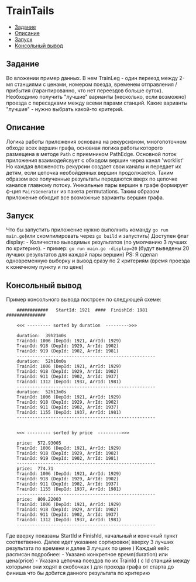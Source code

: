 # TrainTails

- [Задание](#Задание)
- [Описание](#Описание)
- [Запуск](#Запуск)
- [Консольный вывод](#консольный-вывод)

## Задание

Во вложении пример данных.
 В нем TrainLeg - один переезд между 2-мя станциями с ценами, номером поезда, временем отправления / прибытия
  (гарантированно, что нет переездов больше суток). Необходимо получить "лучшие" варианты (несколько, если возможно)
   проезда с пересадками между всеми парами станций. Какие варианты "лучшие" - нужно выбрать какой-то критерий.

## Описание

Логика работы приложения основана на рекурсивном, многопоточном обходе всех вершин графа, основная логика работы которого
размещена в методе `Path` с приемником PathEdge. Основной поток приложения взаимодейсвует с обходом вершин через канал 'worklist'
Но каждая вложеность рекурсии создает свои каналы и передает их детям, если цепочка необойденных вершин продолжается.
Таким образом все полученные результаты передаются вверх по цепочке каналов главному потоку.
Уникальные пары вершин в графе формирует ф-ция `PairsGenerator` из пакета permutations. Таким образом приложение обходит
все возможные варианты вершин графа.

## Запуск

Что бы запустить приложение нужно выполнить команду `go run main.go`(или скомпилировать через `go build` и запустить)
Доступен флаг display:
        - Количество выводимых результатов (по умолчанию 3 лучших по критерию).
        - пример: `go run main.go -display=20`  (будут выведены 20 лучших результатов для каждой пары вершин)
    PS: Я сделал одновременную выборку и вывод сразу по 2 критериям (время проезда к конечному пункту и по цене)


## Консольный вывод

Пример консольного вывода построен по следующей схеме:
    

        ############   StartId: 1921  ####  FinishId: 1981   ###############

        <<< --------- sorted by duration  --------->>>

        duration:  39h21m0s
        TrainId: 1006 (DepId: 1921, ArrId: 1929)
        TrainId: 918 (DepId: 1929, ArrId: 1902)
        TrainId: 919 (DepId: 1902, ArrId: 1981)
        -----------------------------------------------------
        duration:  52h10m0s
        TrainId: 1006 (DepId: 1921, ArrId: 1929)
        TrainId: 918 (DepId: 1929, ArrId: 1902)
        TrainId: 911 (DepId: 1902, ArrId: 1937)
        TrainId: 1312 (DepId: 1937, ArrId: 1981)
        -----------------------------------------------------
        duration:  52h13m0s
        TrainId: 1006 (DepId: 1921, ArrId: 1929)
        TrainId: 918 (DepId: 1929, ArrId: 1902)
        TrainId: 911 (DepId: 1902, ArrId: 1937)
        TrainId: 1155 (DepId: 1937, ArrId: 1981)
        -----------------------------------------------------


        <<< --------- sorted by price  --------->>>

        price:  572.93005
        TrainId: 1006 (DepId: 1921, ArrId: 1929)
        TrainId: 918 (DepId: 1929, ArrId: 1902)
        TrainId: 919 (DepId: 1902, ArrId: 1981)
        -----------------------------------------------------
        price:  774.71
        TrainId: 1006 (DepId: 1921, ArrId: 1929)
        TrainId: 918 (DepId: 1929, ArrId: 1902)
        TrainId: 911 (DepId: 1902, ArrId: 1937)
        TrainId: 1155 (DepId: 1937, ArrId: 1981)
        -----------------------------------------------------
        price:  809.22003
        TrainId: 1006 (DepId: 1921, ArrId: 1929)
        TrainId: 918 (DepId: 1929, ArrId: 1902)
        TrainId: 911 (DepId: 1902, ArrId: 1937)
        TrainId: 1312 (DepId: 1937, ArrId: 1981)
        -----------------------------------------------------


    
Где вверху показаны StartId и FinishId, начальный и конечный пункт соответвенно.
Далее идет указание сортировки( вверху 3 лучших результата по времени и  далее 3 лучших по цене )
Каждый кейс расписан подробнее:
    - Указано конкретное время(duration) или цена(price)
    - Указана цепочка поездов по их TrainId ( с Id станций между которыми они ходят в скобочках )
     для прохода графа от старта до финиша что бы добится данного результата по критерию




